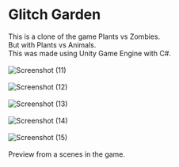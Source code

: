 # Glitch Garden
This is a clone of the game Plants vs Zombies.<br />But with Plants vs Animals.<br />This was made using Unity Game Engine with C#.<br /><br />
![Screenshot (11)](https://user-images.githubusercontent.com/70310699/164892209-d8e15c52-3cbf-4761-b7d1-1efc3d902812.png)
<br /><br />
![Screenshot (12)](https://user-images.githubusercontent.com/70310699/164892228-49ca2770-d08c-4f21-8997-946c9e8ae2de.png)
<br /><br />
![Screenshot (13)](https://user-images.githubusercontent.com/70310699/164892240-b1f11dab-7d8f-4fa3-a050-3e5f657d9565.png)
<br /><br />
![Screenshot (14)](https://user-images.githubusercontent.com/70310699/164892250-fdd948b1-ccbe-482e-8465-b0c05f0012eb.png)
<br /><br />
![Screenshot (15)](https://user-images.githubusercontent.com/70310699/164892267-b878b571-0ad1-4c89-b0e3-42cb9503f4c8.png)
<br /><br />
Preview from a scenes in the game.
